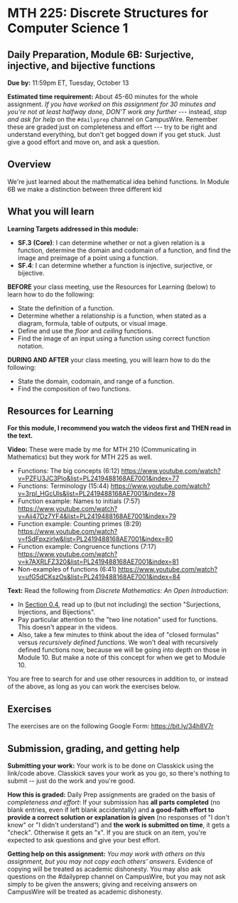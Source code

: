 # MTH 225: Discrete Structures for Computer Science 1 

## Daily Preparation, Module 6B: Surjective, injective, and bijective functions

**Due by:** 11:59pm ET, Tuesday, October 13

**Estimated time requirement:** About 45-60 minutes for the whole assignment. *If you have worked on this assignment for 30 minutes and you're not at least halfway done, DON'T work any further* --- instead, *stop and ask for help* on the `#dailyprep` channel on CampusWire. Remember these are graded just on completeness and effort --- try to be right and understand everything, but don't get bogged down if you get stuck. Just give a good effort and move on, and ask a question. 



## Overview 

We're just learned about the mathematical idea behind functions. In Module 6B we make a distinction between three different kid

## What you will learn 

**Learning Targets addressed in this module:** 

-   **SF.3**  **(Core)**: I can determine whether or not a given relation is a function, determine the domain and codomain of a function, and find the image and preimage of a point using a function.
-   **SF.4**: I can determine whether a function is injective, surjective, or bijective.

**BEFORE** your class meeting, use the Resources for Learning (below) to learn how to do the following: 

+ State the definition of a function. 
+ Determine whether a relationship is a function, when stated as a diagram, formula, table of outputs, or visual image. 
+ Define and use the *floor* and *ceiling* functions.
+ Find the image of an input using a function using correct function notation. 

**DURING AND AFTER** your class meeting, you will learn how to do the following: 

+ State the domain, codomain, and range of a function.
+ Find the composition of two functions. 


## Resources for Learning

**For this module, I recommend you watch the videos first and THEN read in the text.**


**Video:** These were made by me for MTH 210 (Communicating in Mathematics) but they work for MTH 225 as well. 

+ Functions: The big concepts (6:12) https://www.youtube.com/watch?v=PZFU3JC3Plo&list=PL2419488168AE7001&index=77
+ Functions: Terminology (15:44) https://www.youtube.com/watch?v=3rpl_HGcUIs&list=PL2419488168AE7001&index=78
+ Function example: Names to initials (7:57) https://www.youtube.com/watch?v=Aii47Dz7YF4&list=PL2419488168AE7001&index=79
+ Function example: Counting primes (8:29) https://www.youtube.com/watch?v=fSdFpxzjrlw&list=PL2419488168AE7001&index=80
+ Function example: Congruence functions (7:17) https://www.youtube.com/watch?v=k7AXRLFZ320&list=PL2419488168AE7001&index=81  
+ Non-examples of functions (6:41) https://www.youtube.com/watch?v=ufG5dCKszOs&list=PL2419488168AE7001&index=84


**Text:** Read the following from *Discrete Mathematics: An Open Introduction*: 

- In [Section 0.4](http://discrete.openmathbooks.org/dmoi3/sec_intro-functions.html), read up to (but not including) the section "Surjections, Injections, and Bijections". 
- Pay particular attention to the "two line notation" used for functions. This doesn't appear in the videos. 
- Also, take a few minutes to think about the idea of "closed formulas" versus *recursively defined functions*. We won't deal with recursively defined functions now, because we will be going into depth on those in Module 10. But make a note of this concept for when we get to Module 10. 






You are free to search for and use other resources in addition to, or instead of the above, as long as you can work the exercises below.



## Exercises

The exercises are on the following Google Form: https://bit.ly/34h8V7r 

## Submission, grading, and getting help 

**Submitting your work:** Your work is to be done on Classkick using the link/code above. Classkick saves your work as you go, so there's nothing to submit -- just do the work and you're good. 

**How this is graded:** Daily Prep assignments are graded on the basis of *completeness and effort*: If your submission has **all parts completed** (no blank entries, even if left blank accidentally) and **a good-faith effort to provide a correct solution or explanation is given** (no responses of "I don't know" or "I didn't understand") and **the work is submitted on time**, it gets a "check". Otherwise it gets an "x". If you are stuck on an item, you're expected to ask questions and give your best effort.  

**Getting help on this assignment:** *You may work with others on this assignment, but you may not copy each others' answers.* Evidence of copying will be treated as academic dishonesty. You may also ask questions on the #dailyprep channel on CampusWire, but you may not ask simply to be given the answers; giving and receiving answers on CampusWire will be treated as academic dishonesty.
<!--stackedit_data:
eyJoaXN0b3J5IjpbLTExMDYxNDAwMjVdfQ==
-->